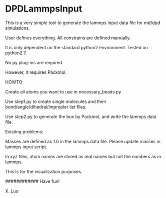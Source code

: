 # DPDLammpsInput

This is a very simple tool to generate the lammps input data file for md/dpd simulations.

User defines everything. All constrains are defined manually.

It is only dependent on the standard python2 environment. Tested on python2.7.

No py plug-ins are required.

However, it requires Packmol.

HOWTO:

Create all atoms you want to use in necessary_beads.py

Use step1.py to create single molecules and their bond/angle/dihedral/impropler list files.

Use step2.py to generate the box by Packmol, and write the lammps data file. 

Existing problems:

Masses are defined as 1.0 in the lammps data file. Please update masses in lammps input script.

In xyz files, atom names are stored as real names but not the numbers as in lammps. 

This is for the visualization purposes.

############
Have fun!

X. Luo
